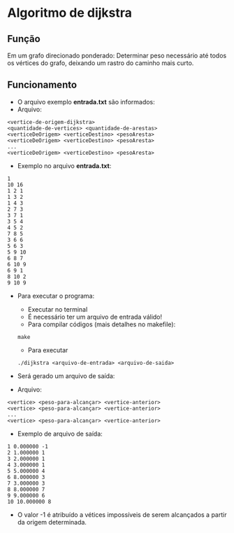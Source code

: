 # Algoritmo de dijkstra

## Função
Em um grafo direcionado ponderado:
Determinar peso necessário até todos os vértices do grafo, deixando um rastro do caminho mais curto.

## Funcionamento
- O arquivo exemplo __entrada.txt__ são informados:
 - Arquivo:
 ```
 <vertice-de-origem-dijkstra>
 <quantidade-de-vertices> <quantidade-de-arestas>
 <verticeDeOrigem> <verticeDestino> <pesoAresta>
 <verticeDeOrigem> <verticeDestino> <pesoAresta>
 ...
 <verticeDeOrigem> <verticeDestino> <pesoAresta>
 ```
 - Exemplo no arquivo __entrada.txt__:
 ```
 1
 10 16
 1 2 1
 1 3 2
 1 4 3
 2 7 3
 3 7 1
 3 5 4
 4 5 2
 7 8 5
 3 6 6
 5 6 3
 5 9 10
 6 8 7
 6 10 9
 6 9 1
 8 10 2
 9 10 9
 ```
- Para executar o programa:
  - Executar no terminal
   - É necessário ter um arquivo de entrada válido!
   - Para compilar códigos (mais detalhes no makefile):
  ```shell
  make
  ```
   - Para executar
  ```shell
  ./dijkstra <arquivo-de-entrada> <arquivo-de-saida>
  ```

- Será gerado um arquivo de saída:
 - Arquivo:
 ```
 <vertice> <peso-para-alcançar> <vertice-anterior>
 <vertice> <peso-para-alcançar> <vertice-anterior>
 ...
 <vertice> <peso-para-alcançar> <vertice-anterior>
 ```
 - Exemplo de arquivo de saída:
  ```
  1 0.000000 -1
  2 1.000000 1
  3 2.000000 1
  4 3.000000 1
  5 5.000000 4
  6 8.000000 3
  7 3.000000 3
  8 8.000000 7
  9 9.000000 6
  10 10.000000 8
  ```
   - O valor -1 é atribuído a vétices impossíveis de serem alcançados a partir da origem determinada.
